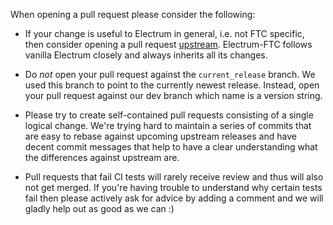 When opening a pull request please consider the following:

 * If your change is useful to Electrum in general, i.e. not FTC specific, then
   consider opening a pull request [upstream](https://github.com/spesmilo/electrum).
   Electrum-FTC follows vanilla Electrum closely and always inherits all its changes.

 * Do *not* open your pull request against the `current_release` branch. We used this
   branch to point to the currently newest release. Instead, open your pull request
   against our dev branch which name is a version string.

 * Please try to create self-contained pull requests consisting of a single logical
   change. We're trying hard to maintain a series of commits that are easy to rebase
   against upcoming upstream releases and have decent commit messages that help to
   have a clear understanding what the differences against upstream are.

 * Pull requests that fail CI tests will rarely receive review and thus will also not
   get merged. If you're having trouble to understand why certain tests fail then
   please actively ask for advice by adding a comment and we will gladly help out as
   good as we can :)
